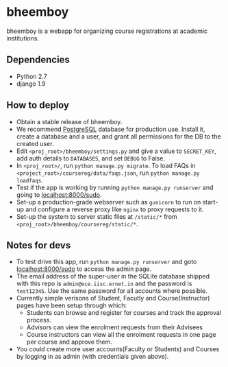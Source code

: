 bheemboy
========

bheemboy is a webapp for organizing course registrations at academic institutions.

Dependencies
------------

- Python 2.7
- django 1.9

How to deploy
-------------

- Obtain a stable release of bheemboy.
- We recommend [PostgreSQL](http://www.postgresql.org/) database for production use.
Install it, create a database and a user, and grant all permissions for the DB to the created user.
- Edit `<proj_root>/bheemboy/settings.py` and give a value to `SECRET_KEY`, add auth details to `DATABASES`, and set `DEBUG` to False.
- In `<proj_root>/`, run `python manage.py migrate`. To load FAQs in `<project_root>/coursereg/data/faqs.json`, run `python manage.py loadfaqs`.
- Test if the app is working by running `python manage.py runserver` and going to [localhost:8000/sudo](http://localhost:8000/sudo).
- Set-up a production-grade webserver such as `gunicorn` to run on start-up and configure a reverse proxy like `nginx` to proxy requests to it.
- Set-up the system to server static files at `/static/*` from `<proj_root>/bheemboy/coursereg/static/*`.

Notes for devs
--------------

- To test drive this app, run `python manage.py runserver` and goto
[localhost:8000/sudo](http://localhost:8000/sudo) to access the admin page.
- The email address of the super-user in the SQLite database shipped with this
repo is `admin@ece.iisc.ernet.in` and the password is `test12345`. Use the same
password for all accounts where possible.
- Currently simple verisons of Student, Facutly and Course(Instructor) pages have been setup through which:
    - Students can browse and  register for courses and track the approval process.
    - Advisors can view the enrolment requests from their Advisees
    - Course instructors can view all the enrolment requests in one page per course and approve them.
- You could create more user accounts(Faculty or Students) and Courses by logging in as admin (with credentials given above).
